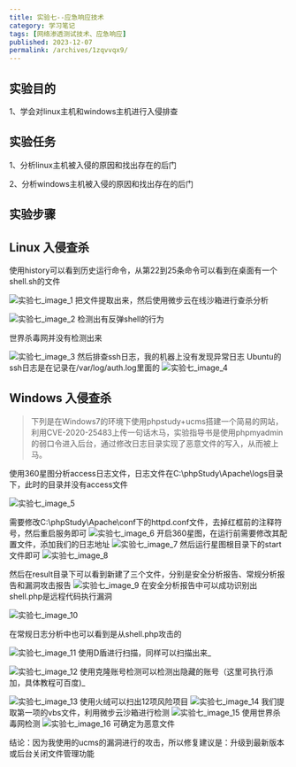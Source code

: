 ```yaml
---
title: 实验七--应急响应技术
category: 学习笔记
tags: [网络渗透测试技术、应急响应]
published: 2023-12-07
permalink: /archives/1zqvvqx9/
---
```

## 实验目的

1、学会对linux主机和windows主机进行入侵排查

## 实验任务

1、分析linux主机被入侵的原因和找出存在的后门

2、分析windows主机被入侵的原因和找出存在的后门

## 实验步骤

## Linux 入侵查杀

使用history可以看到历史运行命令，从第22到25条命令可以看到在桌面有一个shell.sh的文件

![实验七_image_1](./images/202312071152526.png)
把文件提取出来，然后使用微步云在线沙箱进行查杀分析

![实验七_image_2](./images/202312071152528.png)
检测出有反弹shell的行为

世界杀毒网并没有检测出来

![实验七_image_3](./images/202312071152529.png)
然后排查ssh日志，我的机器上没有发现异常日志
Ubuntu的ssh日志是在记录在/var/log/auth.log里面的
![实验七_image_4](./images/202312071152530.png)

## Windows 入侵查杀

> 下列是在Windows7的环境下使用phpstudy+ucms搭建一个简易的网站，利用CVE-2020-25483上传一句话木马，实验指导书是使用phpmyadmin的弱口令进入后台，通过修改日志目录实现了恶意文件的写入，从而被上马。

使用360星图分析access日志文件，日志文件在C:\phpStudy\Apache\logs目录下，此时的目录并没有access文件

![实验七_image_5](./images/202312071152531.png)

需要修改C:\phpStudy\Apache\conf下的httpd.conf文件，去掉红框前的注释符号，然后重启服务即可
![实验七_image_6](./images/202312071152532.png)
开启360星图，在运行前需要修改其配置文件，添加我们的日志地址
![实验七_image_7](./images/202312071152533.png)
然后运行星图根目录下的start文件即可
![实验七_image_8](./images/202312071152534.png)

然后在result目录下可以看到新建了三个文件，分别是安全分析报告、常规分析报告和漏洞攻击报告
![实验七_image_9](./images/202312071152535.png)
在安全分析报告中可以成功识别出shell.php是远程代码执行漏洞

![实验七_image_10](./images/202312071152536.png)

在常规日志分析中也可以看到是从shell.php攻击的

![实验七_image_11](./images/202312071152537.png)
使用D盾进行扫描，同样可以扫描出来_

![实验七_image_12](./images/202312071152538.png)
使用克隆账号检测可以检测出隐藏的账号（这里可执行添加，具体教程可百度)_

![实验七_image_13](./images/202312071152539.png)
使用火绒可以扫出12项风险项目
![实验七_image_14](./images/202312071152540.png)
我们提取第一项的vbs文件，利用微步云沙箱进行检测
![实验七_image_15](./images/202312071152541.png)
使用世界杀毒网检测
![实验七_image_16](./images/202312071152542.png)
可确定为恶意文件

结论：因为我使用的ucms的漏洞进行的攻击，所以修复建议是：升级到最新版本或后台关闭文件管理功能
